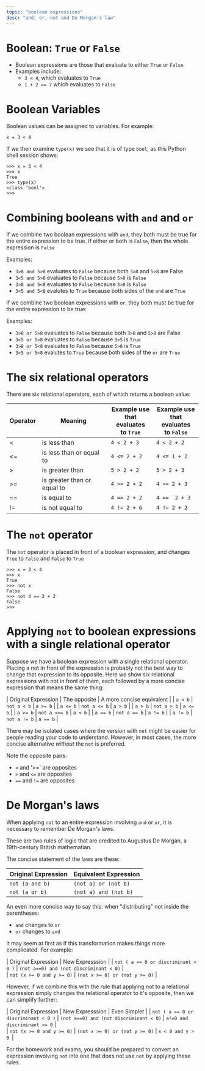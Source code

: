 ```yaml
---
topic: "boolean expressions"
desc: "and, or, not and De Morgan's law"
---
```


# Boolean: `True` or `False`

* Boolean expressions are those that evaluate to either `True` or `False`
* Examples include:
   * `3 < 4`, which evaluates to `True`
   * `1 + 2 == 7` which evaluates to `False`
   
# Boolean Variables

Boolean values can be assigned to variables.  For example:

```
x = 3 < 4
```

If we then examine `type(x)` we see that it is of type `bool`, as this Python shell session shows:

```
>>> x = 3 < 4
>>> x   
True
>>> type(x)
<class 'bool'>
>>> 
```

# Combining booleans with `and` and `or`

If we combine two boolean expressions with `and`, they both must be true for the entire expression to be true.  If either or both is `False`, then the whole expression is `False`

Examples:

* `3>8 and 5>8` evaluates to `False` because both `3>8` and `5>8` are False
* `3<5 and 5>8` evaluates to `False` because `5>8` is `False`
* `3>8 and 5<8` evaluates to `False` because `3>8` is `False`
* `3<5 and 5<8` evalutes to `True` because both sides of the `and` are `True`

If we combine two boolean expressions with `or`, they both must be true for the entire expression to be true:

Examples:

* `3>8 or 5>8` evaluates to `False` because both `3>8` and `5>8` are False
* `3<5 or 5>8` evaluates to `False` because `3>5` is `True`
* `3>8 or 5<8` evaluates to `False` because `5>8` is `True`
* `3<5 or 5<8` evalutes to `True` because both sides of the `or` are `True`

# The six relational operators

There are six relational operators, each of which returns a boolean value:

| Operator | Meaning | Example use <br> that evaluates <br> to `True`  | Example use <br >that  evaluates <br> to `False` |
|----------|---------|-------------------------------------------------|--------------------------------------------------|
|  <       | is less than | `4 < 2 + 3`  | `4 < 2 + 2` |
|  <=      | is less than or equal to | `4 <= 2 + 2` | `4 <= 1 + 2` |
|  >       | is greater than | `5 > 2 + 2`  | `5 > 2 + 3` |
|  >=      | is greater than or equal to | `4 >= 2 + 2` | `4 >= 2 + 3` |
|  ==      | is equal to | `4 == 2 + 2` | `4 ==  2 + 3` |
|  !=      | is not equal to | `4 != 2 + 6` | `4 != 2 + 2` |

# The `not` operator 

The `not` operator is placed in front of a boolean expression, and changes `True` to `False` and `False` to `True`

```
>>> x = 3 < 4
>>> x
True
>>> not x
False
>>> not 4 == 2 + 2
False
>>>     
```

# Applying `not` to boolean expressions with a single relational operator

Suppose we have a boolean expression with a single relational operator.  Placing a not in front of the expression is probably not the best way to change that expression to its opposite.   Here we show six relational expressions with not in front of them, each followed by a more concise expression that means the same thing:

| Original Expression | The opposite | A more concise equivalent |
| `a < b`  | `not a < b` | `a >= b` |
| `a <= b` | `not a <= b` | `a > b` |
| `a > b`  | `not a > b` | `a <= b` |
| `a >= b` | `not a <>= b` | `a < b` |
| `a == b`  | `not a == b` | `a != b` |
| `a != b` | `not a != b` | `a == b` |

There may be isolated cases where the version with `not` might be easier for people reading your code to understand.  However, in most cases, the more concise alternative <em>without</em> the `not` is preferred.

Note the opposite pairs:
* `<` and '>=` are opposites
* `>` and `<=` are opposites
* `==` and `!=` are opposites

# De Morgan's laws

When applying `not` to an entire expression involving `and` or `or`, it is necessary to remember De Morgan's laws.

These are two rules of logic that are credited to  Augustus De Morgan, a 19th-century British mathematian.

The concise statement of the laws are these:

| Original Expression | Equivalent Expression |
|----------------------|----------------------|
| `not (a and b)`     | `(not a) or (not b)` |
| `not (a or b)`     | `(not a) and (not b)` |

An even more concise way to say this: when "distributing" not inside the parentheses:
* `and` changes to `or`
* `or` changes to `and`

It may seem at first as if this transformation makes things more complicated.  For example:

| Original Expression | New Expresssion | 
| `not ( a == 0 or discriminant < 0 )` | `(not a==0) and (not discriminant < 0)` |  
| `not (x >= 0 and y >= 0)` | `(not x >= 0) or (not y >= 0)`  |

However, if we combine this with the rule that applying not to a relational expression simply changes the relational operator to it's opposite, then we can simplify further:

| Original Expression | New Expresssion | Even Simpler | 
| `not ( a == 0 or discriminant < 0 )` | `(not a==0) and (not discriminant < 0)` | `a!=0 and discriminant >= 0` |  
| `not (x >= 0 and y >= 0)` | `(not x >= 0) or (not y >= 0)`  | `x < 0 and y > 0 `|

For the homework and exams, you should be prepared to convert an expression involving `not` into one that does not use `not` by applying these rules.
